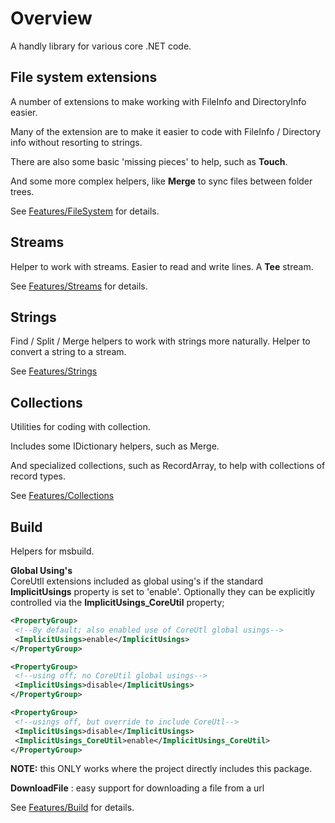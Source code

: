  # Overview
A handly library for various core .NET code.

 ## File system extensions
 A number of extensions to make working with FileInfo and DirectoryInfo easier.

 Many of the extension are to make it easier to code with FileInfo / Directory info 
 without resorting to strings.

 There are also some basic 'missing pieces' to help, such as __Touch__.

 And some more complex helpers, like __Merge__ to sync files between folder trees.

 See [Features/FileSystem](Features/FileSystem.md) for details.
 
## Streams 
Helper to work with streams. 
Easier to read and write lines. 
A __Tee__ stream.

See [Features/Streams](Features/Streams.md) for details.

## Strings
Find / Split / Merge helpers to work with strings more naturally.
Helper to convert a string to a stream.

See [Features/Strings](Features/Strings.md)

## Collections
Utilities for coding with collection.

Includes some IDictionary helpers, such as Merge.

And specialized collections, such as RecordArray,
to help with collections of record types.

See [Features/Collections](Features/Collections.md)

## Build
Helpers for msbuild.

__Global Using's__  
CoreUtll extensions included as global using's if 
the standard __ImplicitUsings__ property is set to 'enable'.
Optionally they can be explicitly controlled via the __ImplicitUsings_CoreUtil__ property;
```xml
<PropertyGroup>
 <!--By default; also enabled use of CoreUtl global usings-->
 <ImplicitUsings>enable</ImplicitUsings>
</PropertyGroup>

<PropertyGroup>
 <!--using off; no CoreUtil global usings-->
 <ImplicitUsings>disable</ImplicitUsings>
</PropertyGroup>

<PropertyGroup>
 <!--usings off, but override to include CoreUtl-->
 <ImplicitUsings>disable</ImplicitUsings>
 <ImplicitUsings_CoreUtil>enable</ImplicitUsings_CoreUtil>
</PropertyGroup>
```
**NOTE:** this ONLY works where the project directly includes this package.

__DownloadFile__ : easy support for downloading a file from a url

See [Features/Build](Features/Build.md) for details.